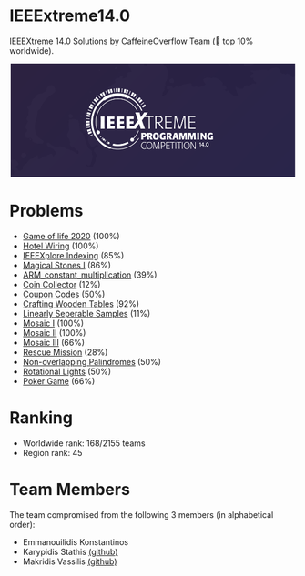 # IEEExtreme14.0

IEEEXtreme 14.0 Solutions by CaffeineOverflow Team (:1st_place_medal: top 10% worldwide). 
<p align="center">
  <img src="image.png" width="500" height="200">
</p>  



# Problems
 - [Game of life 2020](https://github.com/emmanouilidisk/IEEExtreme14.0/tree/master/game_of_life_2020) (100%)
 - [Hotel Wiring](https://github.com/emmanouilidisk/IEEExtreme14.0/tree/master/hotel_wiring) (100%)
 - [IEEEXplore Indexing](https://github.com/emmanouilidisk/IEEExtreme14.0/tree/master/IEEEXplore_indexing) (85%)
 - [Magical Stones I](https://github.com/emmanouilidisk/IEEExtreme14.0/tree/master/magical_stones_I) (86%)
 - [ARM_constant_multiplication](https://github.com/emmanouilidisk/IEEExtreme14.0/tree/master/ARM_constant_multiplication) (39%)
 - [Coin Collector](https://github.com/emmanouilidisk/IEEExtreme14.0/tree/master/coin_collector) (12%)
 - [Coupon Codes](https://github.com/emmanouilidisk/IEEExtreme14.0/tree/master/coupon_codes) (50%)
 - [Crafting Wooden Tables](https://github.com/emmanouilidisk/IEEExtreme14.0/tree/master/crafting_wooden_tables) (92%)
 - [Linearly Seperable Samples](https://github.com/emmanouilidisk/IEEExtreme14.0/tree/master/linearly_seperable_samples) (11%)
 - [Mosaic I](https://github.com/emmanouilidisk/IEEExtreme14.0/tree/master/Mosaic_Decoration_I) (100%)
 - [Mosaic II](https://github.com/emmanouilidisk/IEEExtreme14.0/tree/master/Mosaic_Decoration_II) (100%)
 - [Mosaic III](https://github.com/emmanouilidisk/IEEExtreme14.0/tree/master/Mosaic_Decoration_III) (66%)
 - [Rescue Mission](https://github.com/emmanouilidisk/IEEExtreme14.0/tree/master/Rescue_Mission) (28%)
 - [Non-overlapping Palindromes](https://github.com/emmanouilidisk/IEEExtreme14.0/tree/master/non_overlapping_palindromes) (50%)
 - [Rotational Lights](https://github.com/emmanouilidisk/IEEExtreme14.0/tree/master/rotational_lights) (50%)
 - [Poker Game](https://github.com/emmanouilidisk/IEEExtreme14.0/tree/master/Poker_Game) (66%)
# Ranking 
- Worldwide rank: 168/2155 teams
- Region rank: 45

# Team Members
The team compromised from the following 3 members (in alphabetical order):  
- Emmanouilidis Konstantinos 
- Karypidis Stathis [(github)](https://github.com/Sta8is)
- Makridis Vassilis [(github)](https://github.com/BillMc98)
